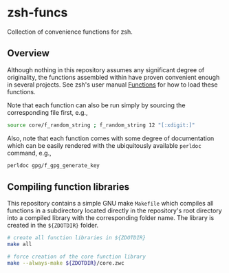 # zsh-funcs
Collection of convenience functions for zsh.

## Overview

Although nothing in this repository assumes any significant degree of originality, the functions assembled within have proven convenient enough in several projects. See zsh's user manual [Functions](https://zsh.sourceforge.io/Doc/Release/Functions.html) for how to load these functions.

Note that each function can also be run simply by sourcing the corresponding file first, e.g.,

```sh
source core/f_random_string ; f_random_string 12 "[:xdigit:]"
```

Also, note that each function comes with some degree of documentation which can be easily rendered with the ubiquitously available `perldoc` command, e.g.,

```sh
perldoc gpg/f_gpg_generate_key
```

## Compiling function libraries

This repository contains a simple GNU make `Makefile` which compiles all functions in a subdirectory located directly in the repository's root directory into a compiled library with the corresponding folder name. The library is created in the `${ZDOTDIR}` folder.

```sh
# create all function libraries in ${ZDOTDIR}
make all

# force creation of the core function library
make --always-make ${ZDOTDIR}/core.zwc
```